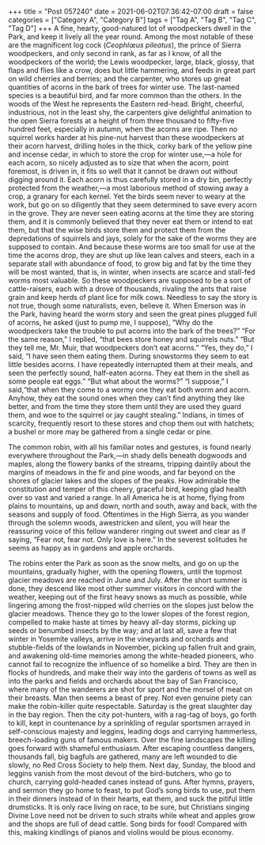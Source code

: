 +++
title = "Post 057240"
date = 2021-06-02T07:36:42-07:00
draft = false
categories = ["Category A", "Category B"]
tags = ["Tag A", "Tag B", "Tag C", "Tag D"]
+++
A fine, hearty, good-natured lot of woodpeckers dwell in the Park, and keep it lively all the year round. Among the most notable of these are the magnificent log cock (_Ceophlœus pileatus_), the prince of Sierra woodpeckers, and only second in rank, as far as I know, of all the woodpeckers of the world; the Lewis woodpecker, large, black, glossy, that flaps and flies like a crow, does but little hammering, and feeds in great part on wild cherries and berries; and the carpenter, who stores up great quantities of acorns in the bark of trees for winter use. The last-named species is a beautiful bird, and far more common than the others. In the woods of the West he represents the Eastern red-head. Bright, cheerful, industrious, not in the least shy, the carpenters give delightful animation to the open Sierra forests at a height of from three thousand to fifty-five hundred feet, especially in autumn, when the acorns are ripe. Then no squirrel works harder at his pine-nut harvest than these woodpeckers at their acorn harvest, drilling holes in the thick, corky bark of the yellow pine and incense cedar, in which to store the crop for winter use,—a hole for each acorn, so nicely adjusted as to size that when the acorn, point foremost, is driven in, it fits so well that it cannot be drawn out without digging around it. Each acorn is thus carefully stored in a dry bin, perfectly protected from the weather,—a most laborious method of stowing away a crop, a granary for each kernel. Yet the birds seem never to weary at the work, but go on so diligently that they seem determined to save every acorn in the grove. They are never seen eating acorns at the time they are storing them, and it is commonly believed that they never eat them or intend to eat them, but that the wise birds store them and protect them from the depredations of squirrels and jays, solely for the sake of the worms they are supposed to contain. And because these worms are too small for use at the time the acorns drop, they are shut up like lean calves and steers, each in a separate stall with abundance of food, to grow big and fat by the time they will be most wanted, that is, in winter, when insects are scarce and stall-fed worms most valuable. So these woodpeckers are supposed to be a sort of cattle-raisers, each with a drove of thousands, rivaling the ants that raise grain and keep herds of plant lice for milk cows. Needless to say the story is not true, though some naturalists, even, believe it. When Emerson was in the Park, having heard the worm story and seen the great pines plugged full of acorns, he asked (just to pump me, I suppose), “Why do the woodpeckers take the trouble to put acorns into the bark of the trees?” “For the same reason,” I replied, “that bees store honey and squirrels nuts.” “But they tell me, Mr. Muir, that woodpeckers don’t eat acorns.” “Yes, they do,” I said, “I have seen them eating them. During snowstorms they seem to eat little besides acorns. I have repeatedly interrupted them at their meals, and seen the perfectly sound, half-eaten acorns. They eat them in the shell as some people eat eggs.” “But what about the worms?” “I suppose,” I said,“that when they come to a wormy one they eat both worm and acorn. Anyhow, they eat the sound ones when they can’t find anything they like better, and from the time they store them until they are used they guard them, and woe to the squirrel or jay caught stealing.” Indians, in times of scarcity, frequently resort to these stores and chop them out with hatchets; a bushel or more may be gathered from a single cedar or pine.

The common robin, with all his familiar notes and gestures, is found nearly everywhere throughout the Park,—in shady dells beneath dogwoods and maples, along the flowery banks of the streams, tripping daintily about the margins of meadows in the fir and pine woods, and far beyond on the shores of glacier lakes and the slopes of the peaks. How admirable the constitution and temper of this cheery, graceful bird, keeping glad health over so vast and varied a range. In all America he is at home, flying from plains to mountains, up and down, north and south, away and back, with the seasons and supply of food. Oftentimes in the High Sierra, as you wander through the solemn woods, awestricken and silent, you will hear the reassuring voice of this fellow wanderer ringing out sweet and clear as if saying, “Fear not, fear not. Only love is here.” In the severest solitudes he seems as happy as in gardens and apple orchards.

The robins enter the Park as soon as the snow melts, and go on up the mountains, gradually higher, with the opening flowers, until the topmost glacier meadows are reached in June and July. After the short summer is done, they descend like most other summer visitors in concord with the weather, keeping out of the first heavy snows as much as possible, while lingering among the frost-nipped wild cherries on the slopes just below the glacier meadows. Thence they go to the lower slopes of the forest region, compelled to make haste at times by heavy all-day storms, picking up seeds or benumbed insects by the way; and at last all, save a few that winter in Yosemite valleys, arrive in the vineyards and orchards and stubble-fields of the lowlands in November, picking up fallen fruit and grain, and awakening old-time memories among the white-headed pioneers, who cannot fail to recognize the influence of so homelike a bird. They are then in flocks of hundreds, and make their way into the gardens of towns as well as into the parks and fields and orchards about the bay of San Francisco, where many of the wanderers are shot for sport and the morsel of meat on their breasts. Man then seems a beast of prey. Not even genuine piety can make the robin-killer quite respectable. Saturday is the great slaughter day in the bay region. Then the city pot-hunters, with a rag-tag of boys, go forth to kill, kept in countenance by a sprinkling of regular sportsmen arrayed in self-conscious majesty and leggins, leading dogs and carrying hammerless, breech-loading guns of famous makers. Over the fine landscapes the killing goes forward with shameful enthusiasm. After escaping countless dangers, thousands fall, big bagfuls are gathered, many are left wounded to die slowly, no Red Cross Society to help them. Next day, Sunday, the blood and leggins vanish from the most devout of the bird-butchers, who go to church, carrying gold-headed canes instead of guns. After hymns, prayers, and sermon they go home to feast, to put God’s song birds to use, put them in their dinners instead of in their hearts, eat them, and suck the pitiful little drumsticks. It is only race living on race, to be sure, but Christians singing Divine Love need not be driven to such straits while wheat and apples grow and the shops are full of dead cattle. Song birds for food! Compared with this, making kindlings of pianos and violins would be pious economy.
